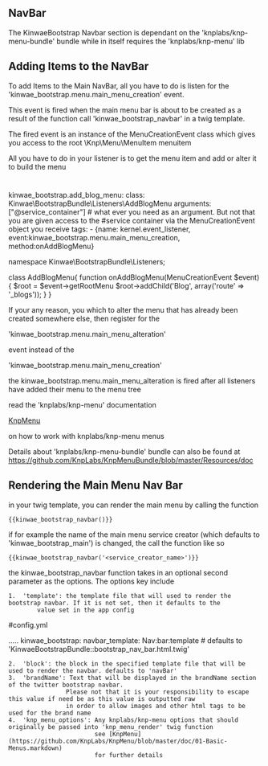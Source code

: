 NavBar
-------

The KinwaeBootstrap Navbar section is dependant on the 'knplabs/knp-menu-bundle' bundle while in itself requires
the 'knplabs/knp-menu' lib

Adding Items to the NavBar
-----------------------------

To add Items to the Main NavBar, all you have to do is listen for the 'kinwae_bootstrap.menu.main_menu_creation' event.

This event is fired when the main menu bar is about to be created as a result of the function call 'kinwae_bootstrap_navbar'
in a twig template.

The fired event is an instance of the MenuCreationEvent class which gives you access to the root \Knp\Menu\MenuItem menuitem

All you have to do in your listener is to get the menu item and add or alter it to build the menu

#

kinwae_bootstrap.add_blog_menu:
              class: Kinwae\BootstrapBundle\Listeners\AddBlogMenu
              arguments: ["@service_container"] # what ever you need as an argument. But not that you are given access to the
                #service container via the MenuCreationEvent object you receive
              tags:
                  - {name: kernel.event_listener, event:kinwae_bootstrap.menu.main_menu_creation, method:onAddBlogMenu}

namespace Kinwae\BootstrapBundle\Listeners;

class AddBlogMenu{
    function onAddBlogMenu(MenuCreationEvent $event){
        $root = $event->getRootMenu
        $root->addChild('Blog', array('route' => '_blogs'));
    }
}


If your any reason, you which to alter the menu that has already been created somewhere else, then register for the

'kinwae_bootstrap.menu.main_menu_alteration'

event instead of the

'kinwae_bootstrap.menu.main_menu_creation'


the kinwae_bootstrap.menu.main_menu_alteration is fired after all listeners have added their menu to the menu tree

read the 'knplabs/knp-menu' documentation

 [KnpMenu](https://github.com/KnpLabs/KnpMenu/blob/master/doc/01-Basic-Menus.markdown)

 on how to work with knplabs/knp-menu menus

 Details about 'knplabs/knp-menu-bundle' bundle can also be found at https://github.com/KnpLabs/KnpMenuBundle/blob/master/Resources/doc

Rendering the Main Menu Nav Bar
---------------------------------------

in your twig template, you can render the main menu by calling the function

    {{kinwae_bootstrap_navbar()}}

if for example the name of the main menu service creator (which defaults to 'kinwae_bootstrap_main') is changed, the call
the function like so

    {{kinwae_bootstrap_navbar('<service_creator_name>')}}

the kinwae_bootstrap_navbar function takes in an optional second parameter as the options.
The options key include

    1.  'template': the template file that will used to render the bootstrap navbar. If it is not set, then it defaults to the
            value set in the app config

#config.yml

.....
kinwae_bootstrap:
    navbar_template: Nav:bar:template # defaults to 'KinwaeBootstrapBundle::bootstrap_nav_bar.html.twig'

    2.  'block': the block in the specified template file that will be used to render the navbar. defaults to 'navBar'
    3.  'brandName': Text that will be displayed in the brandName section of the twitter bootstrap navbar.
                    Please not that it is your responsibility to escape this value if need be as this value is outputted raw
                    in order to allow images and other html tags to be used for the brand name
    4.  'knp_menu_options': Any knplabs/knp-menu options that should originally be passed into 'knp_menu_render' twig function
                            see [KnpMenu](https://github.com/KnpLabs/KnpMenu/blob/master/doc/01-Basic-Menus.markdown)
                            for further details